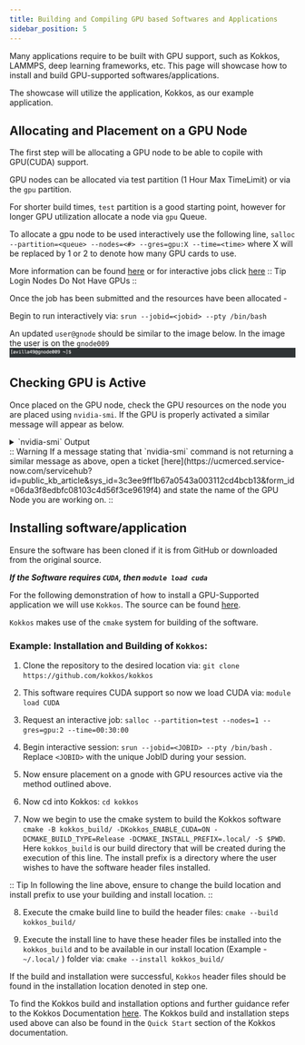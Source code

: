 ```yaml
---
title: Building and Compiling GPU based Softwares and Applications
sidebar_position: 5
---
```

Many applications require to be built with GPU support, such as Kokkos, LAMMPS, deep learning frameworks, etc. This page will showcase how to install and build GPU-supported softwares/applications. 

The showcase will utilize the application, Kokkos, as our example application. 

## Allocating and Placement on a GPU Node 

The first step will be allocating a GPU node to be able to copile with GPU(CUDA) support. 

GPU nodes can be allocated via test partition (1 Hour Max TimeLimit) or via the `gpu` partition.

For shorter build times, `test` partition is a good starting point, however for longer GPU utilization allocate a node via `gpu` Queue.

To allocate a gpu node to be used interactively use the following line, `salloc --partition=<queue> --nodes=<#> --gres=gpu:X --time=<time>` where X will be replaced by 1 or 2 to denote how many GPU cards to use. 

More information can be found [here](https://ucm-it.github.io/hpc_docs/#/running_jobs) or for interactive jobs click [here](https://ucm-it.github.io/hpc_docs/#/interact_job)
:: Tip
Login Nodes Do Not Have GPUs
::


Once the job has been submitted and the resources have been allocated - 

Begin to run interactively via: `srun --jobid=<jobid> --pty /bin/bash`

An updated `user@gnode` should be similar to the image below. In the image the user is on the `gnode009`
![Image of User of gnode](imgs/gnode009%20copy.png "User placed on gnode009")
 
## Checking GPU is Active  
Once placed on the GPU node, check the GPU resources on the node you are placed using `nvidia-smi`. If the GPU is properly activated a similar message will appear as below. 
<details>
  <summary>`nvidia-smi` Output</summary>
  Here is an example output of what `nvidia-smi` should output when running the command on a GPU Node

    ```bash
    +-----------------------------------------------------------------------------------------+
    | NVIDIA-SMI 550.54.15              Driver Version: 550.54.15      CUDA Version: 12.4     |
    |-----------------------------------------+------------------------+----------------------+
    | GPU  Name                 Persistence-M | Bus-Id          Disp.A | Volatile Uncorr. ECC |
    | Fan  Temp   Perf          Pwr:Usage/Cap |           Memory-Usage | GPU-Util  Compute M. |
    |                                         |                        |               MIG M. |
    |=========================================+========================+======================|
    |   0  NVIDIA A100-PCIE-40GB          Off |   00000000:17:00.0 Off |                    0 |
    | N/A   29C    P0             35W /  250W |       0MiB /  40960MiB |      0%      Default |
    |                                         |                        |             Disabled |
    +-----------------------------------------+------------------------+----------------------+
    |   1  NVIDIA A100-PCIE-40GB          Off |   00000000:31:00.0 Off |                    0 |
    | N/A   29C    P0             37W /  250W |       0MiB /  40960MiB |      4%      Default |
    |                                         |                        |             Disabled |
    +-----------------------------------------+------------------------+----------------------+
                                                                                        
    +-----------------------------------------------------------------------------------------+
    | Processes:                                                                              |
    |  GPU   GI   CI        PID   Type   Process name                              GPU Memory |
    |        ID   ID                                                               Usage      |
    |=========================================================================================|
    |  No running processes found                                                             |
    +-----------------------------------------------------------------------------------------+
    ```
</details>
:: Warning
If a message stating that `nvidia-smi` command is not returning a similar message as above, open a ticket [here](https://ucmerced.service-now.com/servicehub?id=public_kb_article&sys_id=3c3ee9ff1b67a0543a003112cd4bcb13&form_id=06da3f8edbfc08103c4d56f3ce9619f4) and state the name of the GPU Node you are working on. 
::

## Installing software/application 

Ensure the software has been cloned if it is from GitHub or downloaded from the original source. 

***If the Software requires `CUDA`, then `module load cuda`*** 

For the following demonstration of how to install a GPU-Supported application we will use `Kokkos`. The source can be found [here](https://github.com/kokkos/kokkos).


`Kokkos` makes use of the `cmake` system for building of the software. 

### Example: Installation and Building of `Kokkos`:

1. Clone the repository to the desired location via: `git clone https://github.com/kokkos/kokkos`

2. This software requires CUDA support so now we load CUDA via: `module load CUDA` 

3. Request an interactive job:  `salloc --partition=test --nodes=1 --gres=gpu:2 --time=00:30:00`

4. Begin interactive session: `srun --jobid=<JOBID> --pty /bin/bash` . Replace `<JOBID>` with the unique JobID during your session. 

5. Now ensure placement on a gnode with GPU resources active via the method outlined above. 

6. Now cd into Kokkos: `cd kokkos`

7. Now we begin to use the cmake system to build the Kokkos software     `cmake -B kokkos_build/ -DKokkos_ENABLE_CUDA=ON -DCMAKE_BUILD_TYPE=Release -DCMAKE_INSTALL_PREFIX=.local/ -S $PWD`. Here `kokkos_build` is our build directory that will be created during the execution of this line. The install prefix is a directory where the user wishes to have the software header files installed. 

:: Tip
In following the line above, ensure to change the build location and install prefix to use your building and install location. 
::

8. Execute the cmake build line to build the header files:   `cmake --build kokkos_build/`


9. Execute the install line to have these header files be installed into the `kokkos_build` and to be available in our install location (Example -  `~/.local/` ) folder via:   `cmake --install kokkos_build/`

If the build and installation were successful, `Kokkos` header files should be found in the installation location denoted in step one. 

To find the Kokkos build and installation options and further guidance refer to the Kokkos Documentation [here](https://kokkos.org/kokkos-core-wiki/quick_start.html). The Kokkos build and installation steps used above can also be found in the `Quick Start` section of the Kokkos documentation. 